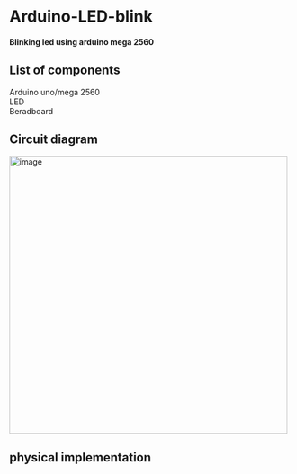 # Arduino-LED-blink
#### Blinking led using arduino mega 2560

## List of components
Arduino uno/mega 2560 <br />
LED <br />
Beradboard<br />


## Circuit diagram

<img width="494" alt="image" src="https://user-images.githubusercontent.com/112164785/186903388-d92f4675-7f95-42a5-b328-6bf73be05e2c.png">

## physical implementation



